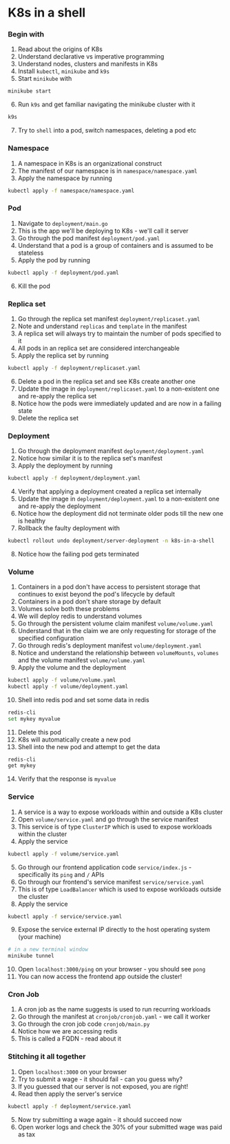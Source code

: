 # K8s in a shell

### Begin with

1. Read about the origins of K8s
2. Understand declarative vs imperative programming
3. Understand nodes, clusters and manifests in K8s
4. Install `kubectl`, `minikube` and `k9s`
5. Start `minikube` with
```bash
minikube start
```
6. Run `k9s` and get familiar navigating the minikube cluster with it
```bash
k9s
```
7. Try to `shell` into a pod, switch namespaces, deleting a pod etc

### Namespace

1. A namespace in K8s is an organizational construct
2. The manifest of our namespace is in `namespace/namespace.yaml`
3. Apply the namespace by running
```bash
kubectl apply -f namespace/namespace.yaml
```

### Pod

1. Navigate to `deployment/main.go`
2. This is the app we'll be deploying to K8s - we'll call it server
3. Go through the pod manifest `deployment/pod.yaml`
4. Understand that a pod is a group of containers and is assumed to be stateless
5. Apply the pod by running
```bash
kubectl apply -f deployment/pod.yaml
```
6. Kill the pod

### Replica set

1. Go through the replica set manifest `deployment/replicaset.yaml`
2. Note and understand `replicas` and `template` in the manifest
3. A replica set will always try to maintain the number of pods specified to it
4. All pods in an replica set are considered interchangeable
5. Apply the replica set by running
```bash
kubectl apply -f deployment/replicaset.yaml
```
6. Delete a pod in the replica set and see K8s create another one
7. Update the image in `deployment/replicaset.yaml` to a non-existent one and re-apply the replica set
8. Notice how the pods were immediately updated and are now in a failing state
9. Delete the replica set

### Deployment

1. Go through the deployment manifest `deployment/deployment.yaml`
2. Notice how similar it is to the replica set's manifest
3. Apply the deployment by running
```bash
kubectl apply -f deployment/deployment.yaml
```
4. Verify that applying a deployment created a replica set internally
5. Update the image in `deployment/deployment.yaml` to a non-existent one and re-apply the deployment
6. Notice how the deployment did not terminate older pods till the new one is healthy
7. Rollback the faulty deployment with
```bash
kubectl rollout undo deployment/server-deployment -n k8s-in-a-shell
```
8. Notice how the failing pod gets terminated

### Volume

1. Containers in a pod don't have access to persistent storage that continues to exist beyond the pod's lifecycle by default
2. Containers in a pod don't share storage by default
3. Volumes solve both these problems
4. We will deploy redis to understand volumes
5. Go through the persistent volume claim manifest `volume/volume.yaml`
6. Understand that in the claim we are only requesting for storage of the specified configuration
7. Go through redis's deployment manifest `volume/deployment.yaml`
8. Notice and understand the relationship between `volumeMounts`, `volumes` and the volume manifest `volume/volume.yaml`
9. Apply the volume and the deployment
```bash
kubectl apply -f volume/volume.yaml
kubectl apply -f volume/deployment.yaml
```
10. Shell into redis pod and set some data in redis
```bash
redis-cli
set mykey myvalue
```
11. Delete this pod
12. K8s will automatically create a new pod
13. Shell into the new pod and attempt to get the data
```bash
redis-cli
get mykey
```
14. Verify that the response is `myvalue`

### Service

1. A service is a way to expose workloads within and outside a K8s cluster
2. Open `volume/service.yaml` and go through the service manifest
3. This service is of type `ClusterIP` which is used to expose workloads within the cluster
4. Apply the service
```bash
kubectl apply -f volume/service.yaml
```
5. Go through our frontend application code `service/index.js` - specifically its `ping` and `/` APIs
6. Go through our frontend's service manifest `service/service.yaml`
7. This is of type `LoadBalancer` which is used to expose workloads outside the cluster
8. Apply the service
```bash
kubectl apply -f service/service.yaml
```
9. Expose the service external IP directly to the host operating system (your machine)
```bash
# in a new terminal window
minikube tunnel
```
10. Open `localhost:3000/ping` on your browser - you should see `pong`
11. You can now access the frontend app outside the cluster!

### Cron Job

1. A cron job as the name suggests is used to run recurring workloads
2. Go through the manifest at `cronjob/cronjob.yaml` - we call it worker
3. Go through the cron job code `cronjob/main.py`
4. Notice how we are accessing redis
5. This is called a FQDN - read about it

### Stitching it all together

1. Open `localhost:3000` on your browser
2. Try to submit a wage - it should fail - can you guess why?
3. If you guessed that our server is not exposed, you are right!
4. Read then apply the server's service
```bash
kubectl apply -f deployment/service.yaml
```
5. Now try submitting a wage again - it should succeed now
6. Open worker logs and check the 30% of your submitted wage was paid as tax

